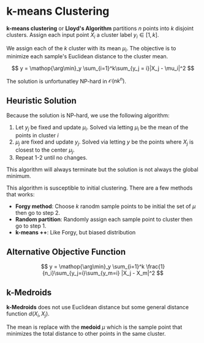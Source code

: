 #  k-means Clustering

**k-means clustering** or **Lloyd's Algorithm** partitions $n$ points into $k$ disjoint clusters. Assign each input point $X_i$ a cluster label $y_i \in [1,k]$.

We assign each of the $k$ cluster with its mean $\mu_i$. The objective is to minimize each sample's Euclidean distance to the cluster mean.

$$
y =  \mathop{\arg\min}_y \sum_{i=1}^k\sum_{y_j = i}|X_j - \mu_i|^2
$$

The solution is unfortunatley NP-hard in $\mathcal O(nk^n)$.

## Heuristic Solution

Because the solution is NP-hard, we use the following algorithm:

1. Let $y_j$ be fixed and update $\mu_i$.
    Solved via letting $\mu_i$ be the mean of the points in cluster $i$
2. $\mu_j$ are fixed and update $y_j$.
    Solved via letting $y$ be the points where $X_j$ is closest to the center $\mu_j$.
3. Repeat 1-2 until no changes.

This algorithm will always terminate but the solution is not always the global minimum.

This algorithm is susceptible to initial clustering. There are a few methods that works:

* **Forgy method**: Choose $k$ ranodm sample points to be initial the set of $\mu$ then go to step 2.
* **Random partition**: Randomly assign each sample point to  cluster then go to step 1.
* **k-means ++**: Like Forgy, but biased distribution

## Alternative Objective Function

$$
y = \mathop{\arg\min}_y \sum_{i=1}^k \frac{1}{n_i}\sum_{y_j=i}\sum_{y_m=i} |X_j - X_m|^2
$$

## k-Medroids
**k-Medroids** does not use Euclidean distance but some general distance function $d(X_i, X_j)$.

The mean is replace with the **medoid** $\mu$ which is the sample point that minimizes the total distance to other points in the same cluster.